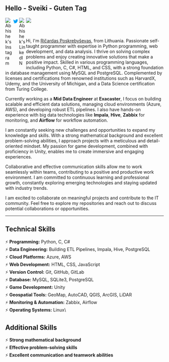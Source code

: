 ## Hello - Sveiki - Guten Tag

<a href="https://www.instagram.com/riciokzz/">
  <img align="left" alt="Abhishek's Instagram" width="22px" src="https://raw.githubusercontent.com/hussainweb/hussainweb/main/icons/instagram.png" />
</a>
<a href="https://twitter.com/ricardas_pos">
  <img align="left" alt="Abhishek Naidu | Twitter" width="22px" src="https://raw.githubusercontent.com/github/explore/80688e429a7d4ef2fca1e82350fe8e3517d3494d/topics/twitter/twitter.png" />
</a>
<a href="https://www.linkedin.com/in/ri%C4%8Dardas-poskreby%C5%A1evas-665207206/">
  <img align="left" alt="Abhishek's LinkedIN" width="22px" src="https://icon-library.com/images/linkedin-icon-png-transparent-background/linkedin-icon-png-transparent-background-15.jpg" />
</a>

![](https://komarev.com/ghpvc/?username=Riciokzz&color=green&color=003da6&label=PROFILE+VIEWS)

<br />

Hi, I'm [Ričardas Poskrebyševas](https://riciokzz.github.io/cv/), from Lithuania. Passionate self-taught programmer with expertise in Python programming, web development, and data analysis. I thrive on solving complex problems and enjoy creating innovative solutions that make a positive impact. Skilled in various programming languages, including Python, C, C#, HTML, and CSS, with a strong foundation in database management using MySQL and PostgreSQL. Complemented by licenses and certifications from renowned institutions such as HarvardX, Udemy, and the University of Michigan, and a Data Science certification from Turing College.

Currently working as a **Mid Data Engineer** at **Exacaster**, I focus on building scalable and efficient data solutions, managing cloud environments (Azure, AWS), and developing robust ETL pipelines. I also have hands-on experience with big data technologies like **Impala**, **Hive**, **Zabbix** for monitoring, and **Airflow** for workflow automation.

I am constantly seeking new challenges and opportunities to expand my knowledge and skills. With a strong mathematical background and excellent problem-solving abilities, I approach projects with a meticulous and detail-oriented mindset. My passion for game development, combined with proficiency in Unity, enables me to create immersive and engaging experiences.

Collaborative and effective communication skills allow me to work seamlessly within teams, contributing to a positive and productive work environment. I am committed to continuous learning and professional growth, constantly exploring emerging technologies and staying updated with industry trends.

I am excited to collaborate on meaningful projects and contribute to the IT community. Feel free to explore my repositories and reach out to discuss potential collaborations or opportunities.

---

## Technical Skills

⚡️ **Programming:** Python, C, C#\
⚡️ **Data Engineering:** Building ETL Pipelines, Impala, Hive, PostgreSQL\
⚡️ **Cloud Platforms:** Azure, AWS\
⚡️ **Web Development:** HTML, CSS, JavaScript\
⚡️ **Version Control:** Git, GitHub, GitLab\
⚡️ **Database:** MySQL, SQLite3, PostgreSQL\
⚡️ **Game Development:** Unity\
⚡️ **Geospatial Tools:** GeoMap, AutoCAD, QGIS, ArcGIS, LiDAR\
⚡️ **Monitoring & Automation:** Zabbix, Airflow\
⚡️ **Operating Systems:** Linux\


## Additional Skills
⚡️ **Strong mathematical background**\
⚡️ **Effective problem-solving skills**\
⚡️ **Excellent communication and teamwork abilities**

